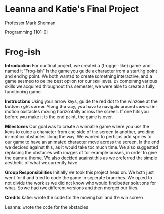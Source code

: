 # Leanna and Katie's Final Project
Professor Mark Sherman

Programming 1101-01

# Frog-ish

**Introduction**
For our final project, we created a (frogger-like) game, and named it “Frog-ish” In the game you guide a character from a starting point and ending point. We both wanted to create something interactive, and a game seemed to be the best option for our skill level. By combining various skills we acquired throughout this semester, we were able to create a fully functioning game. 

**Instructions**
Using your arrow keys, guide the red dot to the winzone at the bottom right corner. Along the way, you have to navigate around several in-motion obstacles moving horizontally across the screen. If one hits you before you make it to the end point, the game is over. 

**Milestones**
Our goal was to create a winnable game where you use the keys to guide a character from one side of the screen to another, avoiding in-motion obstacles along the way. We wanted to perhaps add sprites to our game to have an animated character move across the screen. In the end we decided against this, as it would take too much time. We also suggested replacing the obstacles with images of for example busses, in order to give the game a theme. We also decided against this as we preferred the simple aesthetic of what we currently have. 

**Group Responsibilities**
Initially we took this project head on. We both just went for it and tried to code the game in seperate branches. We opted to not divide the work as we did not know who would find better solutions for what. So we had two different versions and then merged our files. 

**Credits**
Katie: wrote the code for the moving ball and the win screen

Leanna: wrote the code for the obstacles 
